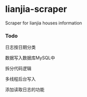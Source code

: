 # lianjia-scraper
Scraper for lianjia houses information

### Todo

日志按日期分类

数据写入数据库MySQL中

拆分代码逻辑

多线程后台写入

添加读取日志的功能